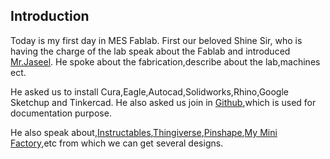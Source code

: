 ## Introduction


Today is my first day in MES Fablab. First our beloved Shine Sir, who is having the charge of the lab speak about the Fablab and introduced [Mr.Jaseel](http://archive.fabacademy.org/archives/2016/fablabtrivandrum/students/390/). He spoke about the fabrication,describe about the lab,machines ect.

He asked us to install Cura,Eagle,Autocad,Solidworks,Rhino,Google Sketchup and Tinkercad. He also asked us join in [Github](https://github.com/),which is used for documentation purpose.

He also speak about,[Instructables](https://www.instructables.com/),[Thingiverse](https://www.thingiverse.com/),[Pinshape](https://pinshape.com/),[My Mini Factory](https://www.myminifactory.com/),etc from which we can get several designs.
